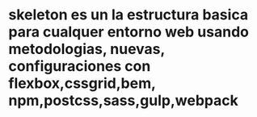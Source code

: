 # skeleton es un la estructura basica para cualquer entorno web usando metodologias, nuevas, configuraciones con flexbox,cssgrid,bem, npm,postcss,sass,gulp,webpack
